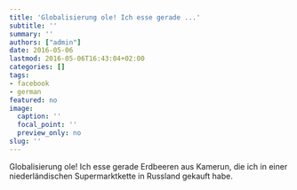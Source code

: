 ```yaml
---
title: 'Globalisierung ole! Ich esse gerade ...'
subtitle: ''
summary: ''
authors: ["admin"]
date: 2016-05-06
lastmod: 2016-05-06T16:43:04+02:00
categories: []
tags:
- facebook
- german
featured: no
image:
  caption: ''
  focal_point: ''
  preview_only: no
slug: ''
---
```

Globalisierung ole! Ich esse gerade Erdbeeren aus Kamerun, die ich in einer niederländischen Supermarktkette in Russland gekauft habe.


